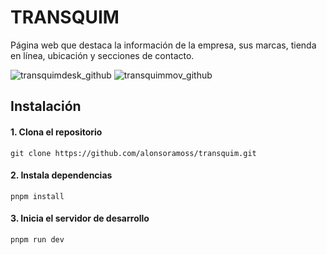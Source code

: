 # TRANSQUIM
Página web que destaca la información de la empresa, sus marcas, tienda en línea, ubicación y secciones de contacto.

![transquimdesk_github](https://github.com/user-attachments/assets/e52c0c91-ea62-407c-8f8a-12c2521f6760)
![transquimmov_github](https://github.com/user-attachments/assets/1f7a6c0a-de2c-49a1-b68f-2caa173220d1)

## Instalación

#### 1. Clona el repositorio
    git clone https://github.com/alonsoramoss/transquim.git

#### 2. Instala dependencias
    pnpm install

#### 3. Inicia el servidor de desarrollo
    pnpm run dev
